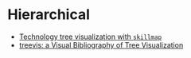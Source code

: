 # Hierarchical

- [Technology tree visualization with `skillmap`](https://github.com/niyue/skillmap)
- [treevis: a Visual Bibliography of Tree Visualization](https://treevis.net/)

